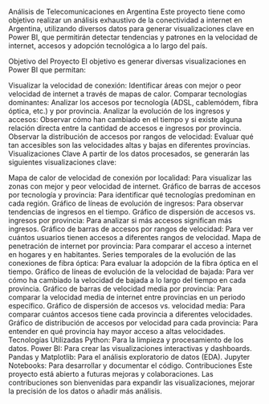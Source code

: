 Análisis de Telecomunicaciones en Argentina
Este proyecto tiene como objetivo realizar un análisis exhaustivo de la conectividad a internet en Argentina, utilizando diversos datos para generar visualizaciones clave en Power BI, que permitirán detectar tendencias y patrones en la velocidad de internet, accesos y adopción tecnológica a lo largo del país.

Objetivo del Proyecto
El objetivo es generar diversas visualizaciones en Power BI que permitan:

Visualizar la velocidad de conexión: Identificar áreas con mejor o peor velocidad de internet a través de mapas de calor.
Comparar tecnologías dominantes: Analizar los accesos por tecnología (ADSL, cablemódem, fibra óptica, etc.) y por provincia.
Analizar la evolución de los ingresos y accesos: Observar cómo han cambiado en el tiempo y si existe alguna relación directa entre la cantidad de accesos e ingresos por provincia.
Observar la distribución de accesos por rangos de velocidad: Evaluar qué tan accesibles son las velocidades altas y bajas en diferentes provincias.
Visualizaciones Clave
A partir de los datos procesados, se generarán las siguientes visualizaciones clave:

Mapa de calor de velocidad de conexión por localidad: Para visualizar las zonas con mejor y peor velocidad de internet.
Gráfico de barras de accesos por tecnología y provincia: Para identificar qué tecnologías predominan en cada región.
Gráfico de líneas de evolución de ingresos: Para observar tendencias de ingresos en el tiempo.
Gráfico de dispersión de accesos vs. ingresos por provincia: Para analizar si más accesos significan más ingresos.
Gráfico de barras de accesos por rangos de velocidad: Para ver cuántos usuarios tienen accesos a diferentes rangos de velocidad.
Mapa de penetración de internet por provincia: Para comparar el acceso a internet en hogares y en habitantes.
Series temporales de la evolución de las conexiones de fibra óptica: Para evaluar la adopción de la fibra óptica en el tiempo.
Gráfico de líneas de evolución de la velocidad de bajada: Para ver cómo ha cambiado la velocidad de bajada a lo largo del tiempo en cada provincia.
Gráfico de barras de velocidad media por provincia: Para comparar la velocidad media de internet entre provincias en un periodo específico.
Gráfico de dispersión de accesos vs. velocidad media: Para comparar cuántos accesos tiene cada provincia a diferentes velocidades.
Gráfico de distribución de accesos por velocidad para cada provincia: Para entender en qué provincia hay mayor acceso a altas velocidades.
Tecnologías Utilizadas
Python: Para la limpieza y procesamiento de los datos.
Power BI: Para crear las visualizaciones interactivas y dashboards.
Pandas y Matplotlib: Para el análisis exploratorio de datos (EDA).
Jupyter Notebooks: Para desarrollar y documentar el código.
Contribuciones
Este proyecto está abierto a futuras mejoras y colaboraciones. Las contribuciones son bienvenidas para expandir las visualizaciones, mejorar la precisión de los datos o añadir más análisis.
